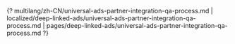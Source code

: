 {? multilang/zh-CN/universal-ads-partner-integration-qa-process.md | localized/deep-linked-ads/universal-ads-partner-integration-qa-process.md | pages/deep-linked-ads/universal-ads-partner-integration-qa-process.md ?}
